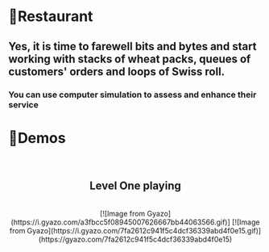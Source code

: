 # 🥧Restaurant
## Yes, it is time to farewell bits and bytes and start working with stacks of wheat packs, queues of customers' orders and loops of Swiss roll.
### You can use computer simulation to assess and enhance their service
# 📸Demos
<br/>
<div align="center">
<h2>Level One playing</h2> 
 <br/>
[![Image from Gyazo](https://i.gyazo.com/a3fbcc5f08945007626667bb44063566.gif)]
[![Image from Gyazo](https://i.gyazo.com/7fa2612c941f5c4dcf36339abd4f0e15.gif)](https://gyazo.com/7fa2612c941f5c4dcf36339abd4f0e15)
